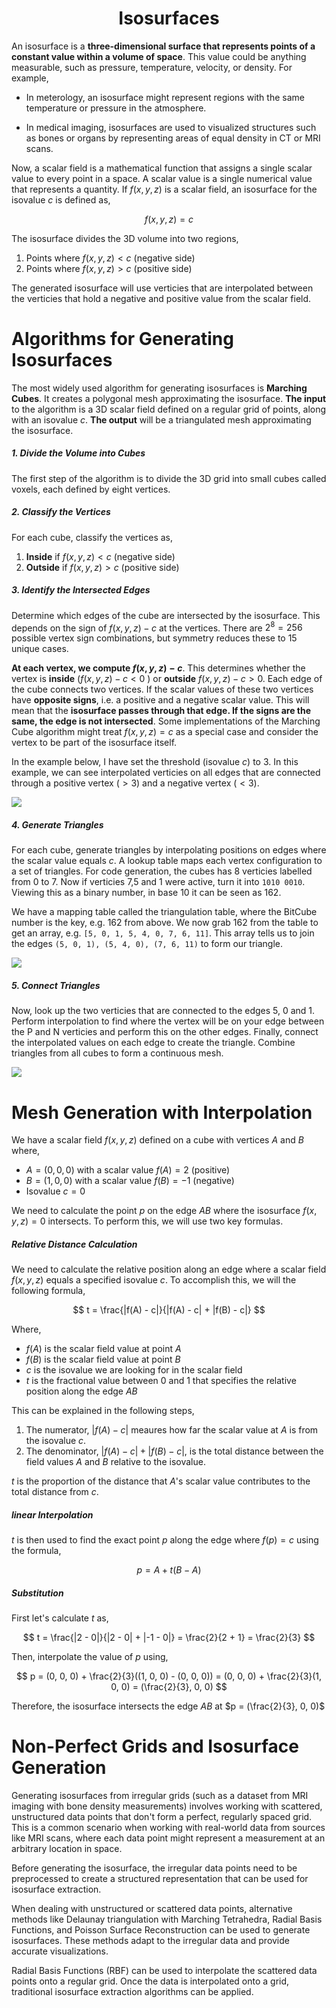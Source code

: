 
<h1 style="text-align: center;">
    Isosurfaces
</h1>

An isosurface is a **three-dimensional surface that represents points of a constant value within a volume of space**. This value could be anything measurable, such as pressure, temperature, velocity, or density. For example,

- In meterology, an isosurface might represent regions with the same temperature or pressure in the atmosphere.

- In medical imaging, isosurfaces are used to visualized structures such as bones or organs by representing areas of equal density in CT or MRI scans.

Now, a scalar field is a mathematical function that assigns a single scalar value to every point in a space. A scalar value is a single numerical value that represents a quantity. If $f(x, y, z)$ is a scalar field, an isosurface for the isovalue $c$ is defined as,

$$
f(x, y, z) = c
$$

The isosurface divides the 3D volume into two regions,

1. Points where $f(x, y, z) < c$ (negative side)
2. Points where $f(x, y, z) > c$ (positive side)

The generated isosurface will use verticies that are interpolated between the verticies that hold a negative and positive value from the scalar field.

# Algorithms for Generating Isosurfaces

The most widely used algorithm for generating isosurfaces is **Marching Cubes**. It creates a polygonal mesh approximating the isosurface. **The input** to the algorithm is a 3D scalar field defined on a regular grid of points, along with an isovalue $c$. **The output** will be a triangulated mesh approximating the isosurface.

##### 1. Divide the Volume into Cubes

The first step of the algorithm is to divide the 3D grid into small cubes called voxels, each defined by eight vertices.

##### 2. Classify the Vertices

For each cube, classify the vertices as,

1. **Inside** if $f(x, y, z) < c$ (negative side)
2. **Outside** if $f(x, y, z) > c$ (positive side)

##### 3. Identify the Intersected Edges

Determine which edges of the cube are intersected by the isosurface. This depends on the sign of $f(x, y, z) - c$ at the vertices. There are $2^8 = 256$ possible vertex sign combinations, but symmetry reduces these to 15 unique cases.

**At each vertex, we compute $f(x, y, z) - c$**. This determines whether the vertex is **inside** ($f(x, y, z) - c < 0$ ) or **outside** $f(x, y, z) - c > 0$. Each edge of the cube connects two vertices. If the scalar values of these two vertices have **opposite signs**, i.e. a positive and a negative scalar value. This will mean that the **isosurface passes through that edge. If the signs are the same, the edge is not intersected**. Some implementations of the Marching Cube algorithm might treat $f(x, y, z) = c$ as a special case and consider the vertex to be part of the isosurface itself.

In the example below, I have set the threshold (isovalue $c$) to $3$. In this example, we can see interpolated verticies on all edges that are connected through a positive vertex ($> 3$) and a negative vertex ($< 3$).

![](../images/marching_cube_1.png)

##### 4. Generate Triangles

For each cube, generate triangles by interpolating positions on edges where the scalar value equals $c$. A lookup table maps each vertex configuration to a set of triangles. For code generation, the cubes has 8 verticies labelled from 0 to 7. Now if verticies 7,5 and 1 were active, turn it into `1010 0010`. Viewing this as a binary number, in base 10 it can be seen as 162.

We have a mapping table called the triangulation table, where the BitCube number is the key, e.g. 162 from above. We now grab 162 from the table to get an array, e.g. `[5, 0, 1, 5, 4, 0, 7, 6, 11]`. This array tells us to join the edges `(5, 0, 1), (5, 4, 0), (7, 6, 11)` to form our triangle.

![](../images/marching_cube_2.png)

##### 5. Connect Triangles

Now, look up the two verticies that are connected to the edges 5, 0 and 1. Perform interpolation to find where the vertex will be on your edge between the P and N verticies and perform this on the other edges. Finally, connect the interpolated values on each edge to create the triangle. Combine triangles from all cubes to form a continuous mesh.

![](../images/marching_cube_3.png)

# Mesh Generation with Interpolation

We have a scalar field $f(x, y, z)$ defined on a cube with vertices $A$ and $B$ where,

- $A = (0, 0, 0)$ with a scalar value $f(A) = 2$ (positive)
- $B = (1, 0, 0)$ with a scalar value $f(B) = -1$ (negative)
- Isovalue $c = 0$

We need to calculate the point $p$ on the edge $AB$ where the isosurface $f(x, y, z) = 0$ intersects. To perform this, we will use two key formulas.

##### Relative Distance Calculation

We need to calculate the relative position along an edge where a scalar field $f(x, y, z)$ equals a specified isovalue $c$. To accomplish this, we will the following formula,

$$
t = \frac{|f(A) - c|}{|f(A) - c| + |f(B) - c|}
$$

Where,

- $f(A)$ is the scalar field value at point $A$
- $f(B)$ is the scalar field value at point $B$
- $c$ is the isovalue we are looking for in the scalar field
- $t$ is the fractional value between 0 and 1 that specifies the relative position along the edge $AB$

This can be explained in the following steps,

1. The numerator, $|f(A) - c|$ meaures how far the scalar value at $A$ is from the isovalue $c$.
2. The denominator, $|f(A) - c| + |f(B) - c|$, is the total distance between the field values $A$ and $B$ relative to the isovalue.

$t$ is the proportion of the distance that $A$'s scalar value contributes to the total distance from $c$.

##### linear Interpolation

$t$ is then used to find the exact point $p$ along the edge where $f(p) = c$ using the formula,

$$
p = A + t(B - A)
$$

##### Substitution

First let's calculate $t$ as,

$$
t = \frac{|2 - 0|}{|2 - 0| + |-1 - 0|} = \frac{2}{2 + 1} = \frac{2}{3}
$$

Then, interpolate the value of $p$ using,

$$
p = (0, 0, 0) + \frac{2}{3}((1, 0, 0) - (0, 0, 0)) = (0, 0, 0) + \frac{2}{3}(1, 0, 0) = (\frac{2}{3}, 0, 0)
$$

Therefore, the isosurface intersects the edge $AB$ at $p = (\frac{2}{3}, 0, 0)$ 

# Non-Perfect Grids and Isosurface Generation

Generating isosurfaces from irregular grids (such as a dataset from MRI imaging with bone density measurements) involves working with scattered, unstructured data points that don't form a perfect, regularly spaced grid. This is a common scenario when working with real-world data from sources like MRI scans, where each data point might represent a measurement at an arbitrary location in space. 

Before generating the isosurface, the irregular data points need to be preprocessed to create a structured representation that can be used for isosurface extraction.

When dealing with unstructured or scattered data points, alternative methods like Delaunay triangulation with Marching Tetrahedra, Radial Basis Functions, and Poisson Surface Reconstruction can be used to generate isosurfaces. These methods adapt to the irregular data and provide accurate visualizations.

Radial Basis Functions (RBF) can be used to interpolate the scattered data points onto a regular grid. Once the data is interpolated onto a grid, traditional isosurface extraction algorithms can be applied.

